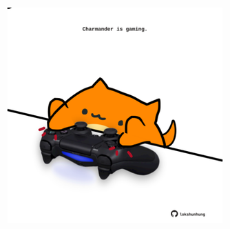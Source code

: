 <!-- built at 27/08/2023, 13:00:43 UTC -->
<p align="center">
  <img width="500" height="500" src="./ReadmeImage.svg">
</p>
